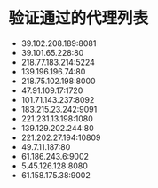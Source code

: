 # 验证通过的代理列表

 - 39.102.208.189:8081
 - 39.101.65.228:80
 - 218.77.183.214:5224
 - 139.196.196.74:80
 - 218.75.102.198:8000
 - 47.91.109.17:1720
 - 101.71.143.237:8092
 - 183.215.23.242:9091
 - 221.231.13.198:1080
 - 139.129.202.244:80
 - 221.202.27.194:10809
 - 49.7.11.187:80
 - 61.186.243.6:9002
 - 5.45.126.128:8080
 - 61.158.175.38:9002
